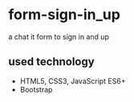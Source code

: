 # form-sign-in_up

a chat it form to sign in and up

## used technology

- HTML5, CSS3, JavaScript ES6+
- Bootstrap
